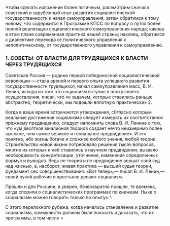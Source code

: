 Чтобы сделать изложение более логичным, расемотрим сначала советский и зарубежный опыт развития социалистической государственности и начал самоуправления, затем обратимся к тому новому, что содержится в Программе КПСС по вопросу о путях более полной реализацен социалистического самоуправления народа; какова в этом плане современная практика нашей страны; наконец, обратимся к диалектике перехода от политического управления к неполитическому, от государственного управления к самоуправлению.

### 1. СОВЕТЫ: ОТ ВЛАСТИ ДЛЯ ТРУДЯЩИХСЯ К ВЛАСТИ ЧЕРЕЗ ТРУДЯЩИХСЯ

Советская Россия — родина первой победоносной социалистической революции — стала ареной и первого опыта успешного развития государственностн трудящихся, начал самоуправления масс, В. И. Ленин, исходя из того что социализм вступил в эпоху своего осуществления, писал, что «к задачам, которые ставились раньше абстрактно, теоретически, мы подошли вплотную практически» 2.

Когда в ваше время встречаются утверждения, с0гласно которым реальные достижения социализма следует измерять их соответствием прежнему  предвидению, следует напомнить слова В. И. Ленина о том, что «ум десятков мналионов твориов создает нечто неизиернмо более высокое, чем самое великое и гениальное предвидение». И это понятно, ибо жизнь богаче и сложнее любого знания, любой теории. Строительство новой жизни потребовало решения тысяч вопросов, многие из которых и неё ставились в научном предвиденин, вызвало необходимость конкретизации, уточнения, изменения определенных формул и выводов. Ведь не теория и пе предвидение вершат свой суд над жизнью, а, насборот, живая практика — высший судья теорни, фундамент сес  совсршенствования. «Вот телерь,— писал В. И. Ленин,— своей рукой рабочие и крестьяне делают социализм.

Прошли и для Россини, я уверен, безвозвратно прошли, те времека, когда спорнли о социалистических программах по книжкам. Ныке о социализме можно говорить только по опыту» ^.

С этого перелохного рубежа, когда началось становление и развитие социализма, коммунисты должны были показать и доказать, что их программы, в том числе >
